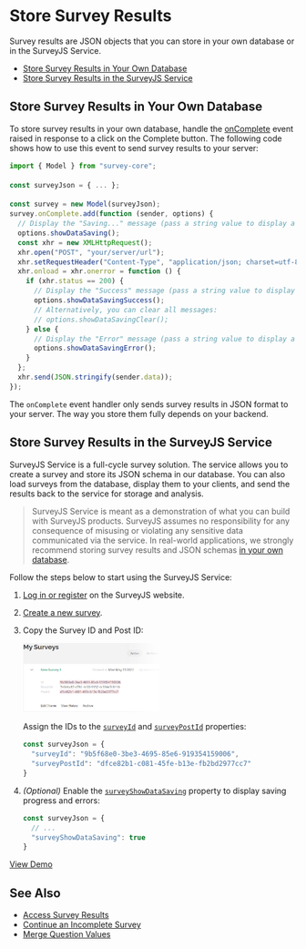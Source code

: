 # Store Survey Results

Survey results are JSON objects that you can store in your own database or in the SurveyJS Service.

- [Store Survey Results in Your Own Database](#store-survey-results-in-your-own-database)
- [Store Survey Results in the SurveyJS Service](#store-survey-results-in-the-surveyjs-service)

## Store Survey Results in Your Own Database

To store survey results in your own database, handle the [onComplete](https://surveyjs.io/Documentation/Library?id=surveymodel#onComplete) event raised in response to a click on the Complete button. The following code shows how to use this event to send survey results to your server:

```js
import { Model } from "survey-core";

const surveyJson = { ... };

const survey = new Model(surveyJson);
survey.onComplete.add(function (sender, options) {
  // Display the "Saving..." message (pass a string value to display a custom message)
  options.showDataSaving();
  const xhr = new XMLHttpRequest();
  xhr.open("POST", "your/server/url");
  xhr.setRequestHeader("Content-Type", "application/json; charset=utf-8");
  xhr.onload = xhr.onerror = function () {
    if (xhr.status == 200) {
      // Display the "Success" message (pass a string value to display a custom message)
      options.showDataSavingSuccess();
      // Alternatively, you can clear all messages:
      // options.showDataSavingClear();
    } else {
      // Display the "Error" message (pass a string value to display a custom message)
      options.showDataSavingError();
    }
  };
  xhr.send(JSON.stringify(sender.data));
});
```

The `onComplete` event handler only sends survey results in JSON format to your server. The way you store them fully depends on your backend.

## Store Survey Results in the SurveyJS Service

SurveyJS Service is a full-cycle survey solution. The service allows you to create a survey and store its JSON schema in our database. You can also load surveys from the database, display them to your clients, and send the results back to the service for storage and analysis.

> SurveyJS Service is meant as a demonstration of what you can build with SurveyJS products. SurveyJS assumes no responsibility for any consequence of misusing or violating any sensitive data communicated via the service. In real-world applications, we strongly recommend storing survey results and JSON schemas [in your own database](#store-survey-results-in-your-own-database).

Follow the steps below to start using the SurveyJS Service:

1. [Log in or register](https://surveyjs.io/Account/Login) on the SurveyJS website.
2. [Create a new survey](https://surveyjs.io/Service/MySurveys).
3. Copy the Survey ID and Post ID:

    <img src="images/survey-get-postid.png" alt="Survey ID and Post ID" width="50%">

    Assign the IDs to the [`surveyId`](https://surveyjs.io/Documentation/Library?id=surveymodel#surveyId) and [`surveyPostId`](https://surveyjs.io/Documentation/Library?id=surveymodel#surveyPostId) properties:

    ```js
    const surveyJson = {
      "surveyId": "9b5f68e0-3be3-4695-85e6-919354159006",
      "surveyPostId": "dfce82b1-c081-45fe-b13e-fb2bd2977cc7"
    }
    ```
4. *(Optional)* Enable the [`surveyShowDataSaving`](https://surveyjs.io/Documentation/Library?id=surveymodel#surveyShowDataSaving) property to display saving progress and errors:

    ```js
    const surveyJson = {
      // ...
      "surveyShowDataSaving": true
    }
    ```

[View Demo](https://surveyjs.io/form-library/examples/service-send/ (linkStyle))

## See Also

- [Access Survey Results](/Documentation/Library?id=handle-survey-results-access)
- [Continue an Incomplete Survey](/Documentation/Library?id=handle-survey-results-continue-incomplete)
- [Merge Question Values](/Documentation/Library?id=design-survey-merge-question-values)
